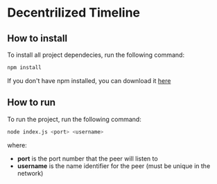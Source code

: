 # Decentrilized Timeline

## How to install
To install all project dependecies, run the following command:
```bash
npm install 
```
If you don't have npm installed, you can download it [here](https://nodejs.org/en/download/)

## How to run
To run the project, run the following command:
```bash
node index.js <port> <username>
```
where:
- **port** is the port number that the peer will listen to
- **username** is the name identifier for the peer (must be unique in the network)

